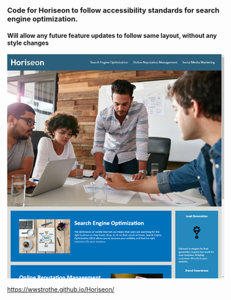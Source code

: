 ### Code for **Horiseon** to follow accessibility standards for search engine optimization.

#### Will allow any future feature updates to follow same layout, without any style changes

![image of the website](/assets/images/website-image.png)

https://wwstrothe.github.io/Horiseon/
